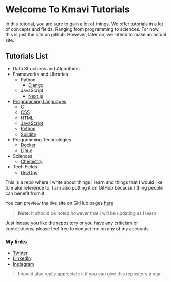 # Welcome To Kmavi Tutorials

In this tutorial, you are sure to gain a lot of things. We offer tutorials in a
lot of concepts and fields. Ranging from programming to sciences. For now, this
is just the site on github. However, later on, we intend to make an actual site.

## Tutorials List
- Data Structures and Algorithms
- Frameworks and Libraries
  - Python
    - [Django](./web/backend/python/django/index.md)
  - JavaScript
    - [Next.js](./web/frontend/js/next/next/index.md)
- [Programming Languages](./programming-languages/index.md)
  - [C](./programming-languages/c/index.md)
  - [CSS](./programming-languages/css/index.md)
  - [HTML](./programming-languages/html/index.md)
  - [JavaScript](./programming-languages/javascript/index.md)
  - [Python](./programming-languages/python/index.md)
  - [Solidity](./programming-languages/solidity/index.md)
- Programming Technologies
  - [Docker](./docker/index.md)
  - [Linux](./linux/index.md)
- Sciences
  - [Chemistry](./chemistry/index.md)
- Tech Fields
  - [DevOps](./dev-ops/index.md)

This is a repo where I write about things I learn and things that I would like
to make reference to. I am also putting it on GitHub because I thing people can
benefit from it.

You can preview the live site on GitHub pages
[here](https://officialkingsley.github.io/tutorials/)

> **Note**: It should be noted however that I will be updating as I learn

Just Incase you like the repository or you have any criticism or contributions,
please feel free to contact me on any of my accounts

### My links

- [Twitter](https://twitter.com/kcihemelandu)
- [LinkedIn](https://linkedin.com/in/kcihemelandu)
- [Instagram](https://Instagram.com/kcihemelandu)

> I would also really appreciate it if you can give this repository a star
